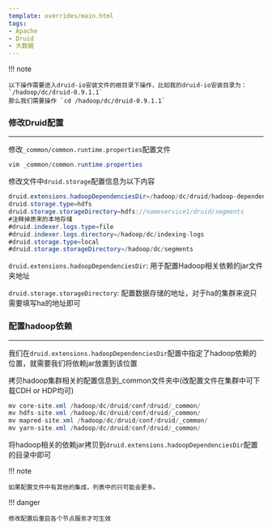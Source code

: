 ```yaml
---
template: overrides/main.html
tags:
- Apache
- Druid
- 大数据
---
```


!!! note

    以下操作需要进入druid-io安装文件的根目录下操作，比如我的druid-io安装目录为： `/hadoop/dc/druid-0.9.1.1`
    那么我们需要操作 `cd /hadoop/dc/druid-0.9.1.1`

### 修改Druid配置

---

修改`_common/common.runtime.properties`配置文件

```java
vim _common/common.runtime.properties
```

修改文件中`druid.storage`配置信息为以下内容

```java
druid.extensions.hadoopDependenciesDir=/hadoop/dc/druid/hadoop-dependencies/hadoop-client/2.7.3
druid.storage.type=hdfs
druid.storage.storageDirectory=hdfs://nameservice1/druid/segments
#注释掉原来的本地存储
#druid.indexer.logs.type=file
#druid.indexer.logs.directory=/hadoop/dc/indexing-logs
#druid.storage.type=local
#druid.storage.storageDirectory=/hadoop/dc/segments
```

`druid.extensions.hadoopDependenciesDir`: 用于配置Hadoop相关依赖的jar文件夹地址

`druid.storage.storageDirectory`: 配置数据存储的地址，对于ha的集群来说只需要填写ha的地址即可

### 配置hadoop依赖

---

我们在`druid.extensions.hadoopDependenciesDir`配置中指定了hadoop依赖的位置，就需要我们将依赖jar放置到该位置

拷贝hadoop集群相关的配置信息到_common文件夹中(改配置文件在集群中可下载CDH or HDP均可)

```java
mv core-site.xml /hadoop/dc/druid/conf/druid/_common/
mv hdfs-site.xml /hadoop/dc/druid/conf/druid/_common/
mv mapred-site.xml /hadoop/dc/druid/conf/druid/_common/
mv yarn-site.xml /hadoop/dc/druid/conf/druid/_common/
```

将hadoop相关的依赖jar拷贝到`druid.extensions.hadoopDependenciesDir`配置的目录中即可

!!! note

    如果配置文件中有其他的集成，列表中的只可能会更多。

!!! danger

    修改配置后重启各个节点服务才可生效
